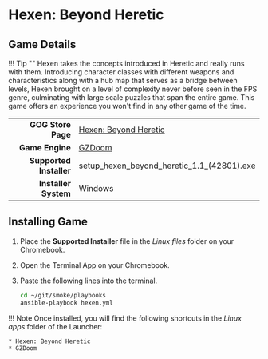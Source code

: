 # Hexen: Beyond Heretic

## Game Details

!!! Tip ""
    Hexen takes the concepts introduced in Heretic and really runs with them.  Introducing character classes with different weapons and characteristics along with a hub map that serves as a bridge between levels, Hexen brought on a level of complexity never before seen in the FPS genre, culminating with large scale puzzles that span the entire game.  This game offers an experience you won't find in any other game of the time.

|  |  |
|--:|:--|
| **GOG Store Page** | [Hexen: Beyond Heretic](https://www.gog.com/en/game/hexen_beyond_heretic) |
| **Game Engine** | [GZDoom](https://zdoom.org/index) |
| **Supported Installer** | setup_hexen_beyond_heretic_1.1_(42801).exe |
| **Installer System** | Windows |

## Installing Game
1. Place the **Supported Installer** file in the *Linux files* folder on your Chromebook.
1. Open the Terminal App on your Chromebook.
1. Paste the following lines into the terminal.

   ~~~bash
   cd ~/git/smoke/playbooks
   ansible-playbook hexen.yml
   ~~~
!!! Note
    Once installed, you will find the following shortcuts in the *Linux apps* folder of the Launcher:
    
    * Hexen: Beyond Heretic
    * GZDoom